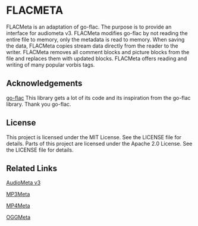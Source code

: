 # FLACMETA

FLACMeta is an adaptation of go-flac. The purpose is to provide an interface for audiometa v3. FLACMeta modifies go-flac by not reading the entire file to memory, only the metadata is read to memory. When saving the data, FLACMeta copies stream data directly from the reader to the writer. FLACMeta removes all comment blocks and picture blocks from the file and replaces them with updated blocks. FLACMeta offers reading and writing of many popular vorbis tags. 

## Acknowledgements
[go-flac](github.com/go-flac/go-flac) This library gets a lot of its code and its inspiration from the go-flac library. Thank you go-flac. 

## License
This project is licensed under the MIT License. See the LICENSE file for details. 
Parts of this project are licensed under the Apache 2.0 License. See the LICENSE file for details. 

## Related Links
[AudioMeta v3](github.com/gcottom/audiometa/v3)

[MP3Meta](github.com/gcottom/mp3meta)

[MP4Meta](github.com/gcottom/mp4meta)

[OGGMeta](github.com/gcottom/oggmeta)

